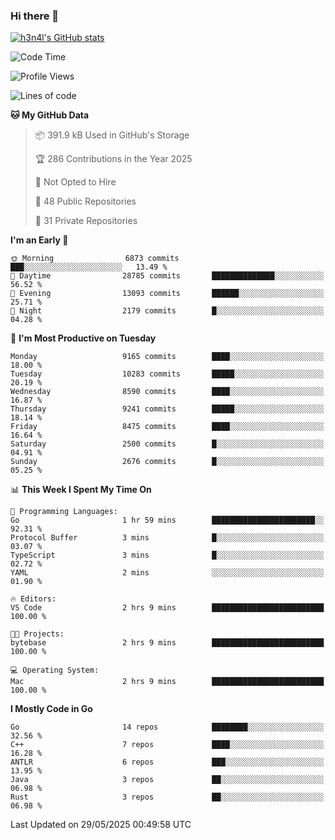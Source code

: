### Hi there 👋

[![h3n4l's GitHub stats](https://github-readme-stats.vercel.app/api?username=h3n4l&count_private=true&show_icons=true&theme=radical)](https://github.com/h3n4l/github-readme-stats)

<!--START_SECTION:waka-->
![Code Time](http://img.shields.io/badge/Code%20Time-2%2C180%20hrs%2049%20mins-blue)

![Profile Views](http://img.shields.io/badge/Profile%20Views-0-blue)

![Lines of code](https://img.shields.io/badge/From%20Hello%20World%20I%27ve%20Written-16.8%20million%20lines%20of%20code-blue)

**🐱 My GitHub Data** 

> 📦 391.9 kB Used in GitHub's Storage 
 > 
> 🏆 286 Contributions in the Year 2025
 > 
> 🚫 Not Opted to Hire
 > 
> 📜 48 Public Repositories 
 > 
> 🔑 31 Private Repositories 
 > 
**I'm an Early 🐤** 

```text
🌞 Morning                6873 commits        ███░░░░░░░░░░░░░░░░░░░░░░   13.49 % 
🌆 Daytime                28785 commits       ██████████████░░░░░░░░░░░   56.52 % 
🌃 Evening                13093 commits       ██████░░░░░░░░░░░░░░░░░░░   25.71 % 
🌙 Night                  2179 commits        █░░░░░░░░░░░░░░░░░░░░░░░░   04.28 % 
```
📅 **I'm Most Productive on Tuesday** 

```text
Monday                   9165 commits        ████░░░░░░░░░░░░░░░░░░░░░   18.00 % 
Tuesday                  10283 commits       █████░░░░░░░░░░░░░░░░░░░░   20.19 % 
Wednesday                8590 commits        ████░░░░░░░░░░░░░░░░░░░░░   16.87 % 
Thursday                 9241 commits        █████░░░░░░░░░░░░░░░░░░░░   18.14 % 
Friday                   8475 commits        ████░░░░░░░░░░░░░░░░░░░░░   16.64 % 
Saturday                 2500 commits        █░░░░░░░░░░░░░░░░░░░░░░░░   04.91 % 
Sunday                   2676 commits        █░░░░░░░░░░░░░░░░░░░░░░░░   05.25 % 
```


📊 **This Week I Spent My Time On** 

```text
💬 Programming Languages: 
Go                       1 hr 59 mins        ███████████████████████░░   92.31 % 
Protocol Buffer          3 mins              █░░░░░░░░░░░░░░░░░░░░░░░░   03.07 % 
TypeScript               3 mins              █░░░░░░░░░░░░░░░░░░░░░░░░   02.72 % 
YAML                     2 mins              ░░░░░░░░░░░░░░░░░░░░░░░░░   01.90 % 

🔥 Editors: 
VS Code                  2 hrs 9 mins        █████████████████████████   100.00 % 

🐱‍💻 Projects: 
bytebase                 2 hrs 9 mins        █████████████████████████   100.00 % 

💻 Operating System: 
Mac                      2 hrs 9 mins        █████████████████████████   100.00 % 
```

**I Mostly Code in Go** 

```text
Go                       14 repos            ████████░░░░░░░░░░░░░░░░░   32.56 % 
C++                      7 repos             ████░░░░░░░░░░░░░░░░░░░░░   16.28 % 
ANTLR                    6 repos             ███░░░░░░░░░░░░░░░░░░░░░░   13.95 % 
Java                     3 repos             ██░░░░░░░░░░░░░░░░░░░░░░░   06.98 % 
Rust                     3 repos             ██░░░░░░░░░░░░░░░░░░░░░░░   06.98 % 
```




 Last Updated on 29/05/2025 00:49:58 UTC
<!--END_SECTION:waka-->

